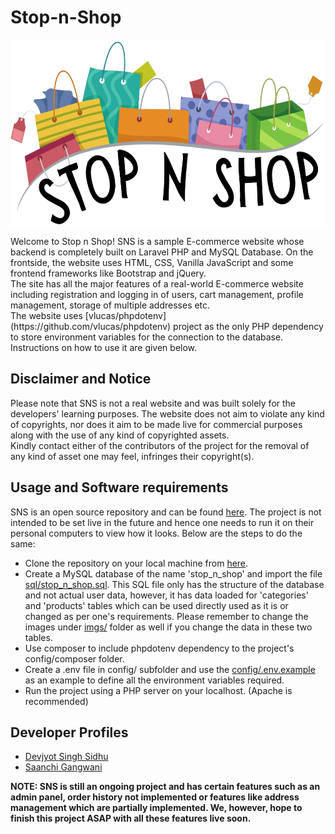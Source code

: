 # Stop-n-Shop
<p align='center'><img align='center' src='resources/logo_white.png' alt='Stop n Shop Logo' height='300px'/></p>
Welcome to Stop n Shop! SNS is a sample E-commerce website whose backend is completely built on Laravel PHP and MySQL Database. On the frontside, the website uses HTML, CSS, Vanilla JavaScript and some frontend frameworks like Bootstrap and jQuery.<br/>
The site has all the major features of a real-world E-commerce website including registration and logging in of users, cart management, profile management, storage of multiple addresses etc.<br/>
The website uses [vlucas/phpdotenv](https://github.com/vlucas/phpdotenv) project as the only PHP dependency to store environment variables for the connection to the database. Instructions on how to use it are given below.<br/>

## Disclaimer and Notice
Please note that SNS is not a real website and was built solely for the developers' learning purposes. The website does not aim to violate any kind of copyrights, nor does it aim to be made live for commercial purposes along with the use of any kind of copyrighted assets.<br/>
Kindly contact either of the contributors of the project for the removal of any kind of asset one may feel, infringes their copyright(s).<br/>

## Usage and Software requirements
SNS is an open source repository and can be found [here](https://github.com/saanchi-gangwani/Stop-n-Shop). The project is not intended to be set live in the future and hence one needs to run it on their personal computers to view how it looks. Below are the steps to do the same:
* Clone the repository on your local machine from [here](https://github.com/saanchi-gangwani/Stop-n-Shop).
* Create a MySQL database of the name 'stop_n_shop' and import the file [sql/stop_n_shop.sql](sql/stop_n_shop.sql). This SQL file only has the structure of the database and not actual user data, however, it has data loaded for 'categories' and 'products' tables which can be used directly used as it is or changed as per one's requirements. Please remember to change the images under [imgs/](imgs/) folder as well if you change the data in these two tables.
* Use composer to include phpdotenv dependency to the project's config/composer folder.
* Create a .env file in config/ subfolder and use the [config/.env.example](config/.env.example) as an example to define all the environment variables required.
* Run the project using a PHP server on your localhost. (Apache is recommended)<br/>

## Developer Profiles
* [Devjyot Singh Sidhu](https://github.com/devoghub)
* [Saanchi Gangwani](https://github.com/saanchi-gangwani)<br/>

**NOTE: SNS is still an ongoing project and has certain features such as an admin panel, order history not implemented or features like address management which are partially implemented. We, however, hope to finish this project ASAP with all these features live soon.**
